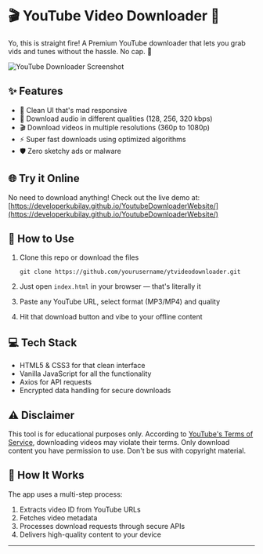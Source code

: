 # 🎬 YouTube Video Downloader 🎵

Yo, this is straight fire! A Premium YouTube downloader that lets you grab vids and tunes without the hassle. No cap. 💯

![YouTube Downloader Screenshot](https://i.imgur.com/example.png)

## ✨ Features

- 📱 Clean UI that's mad responsive
- 🎵 Download audio in different qualities (128, 256, 320 kbps)
- 🎬 Download videos in multiple resolutions (360p to 1080p)
- ⚡ Super fast downloads using optimized algorithms
- 🛡️ Zero sketchy ads or malware

## 🌐 Try it Online

No need to download anything! Check out the live demo at:
[https://developerkubilay.github.io/YoutubeDownloaderWebsite/](https://developerkubilay.github.io/YoutubeDownloaderWebsite/)

## 🚀 How to Use

1. Clone this repo or download the files
    ```
    git clone https://github.com/yourusername/ytvideodownloader.git
    ```

2. Just open `index.html` in your browser — that's literally it

3. Paste any YouTube URL, select format (MP3/MP4) and quality

4. Hit that download button and vibe to your offline content

## 💻 Tech Stack

- HTML5 & CSS3 for that clean interface
- Vanilla JavaScript for all the functionality
- Axios for API requests
- Encrypted data handling for secure downloads

## ⚠️ Disclaimer

This tool is for educational purposes only. According to [YouTube's Terms of Service](https://www.youtube.com/static?template=terms), downloading videos may violate their terms. Only download content you have permission to use. Don't be sus with copyright material.

## 🧠 How It Works

The app uses a multi-step process:
1. Extracts video ID from YouTube URLs
2. Fetches video metadata
3. Processes download requests through secure APIs
4. Delivers high-quality content to your device

---
